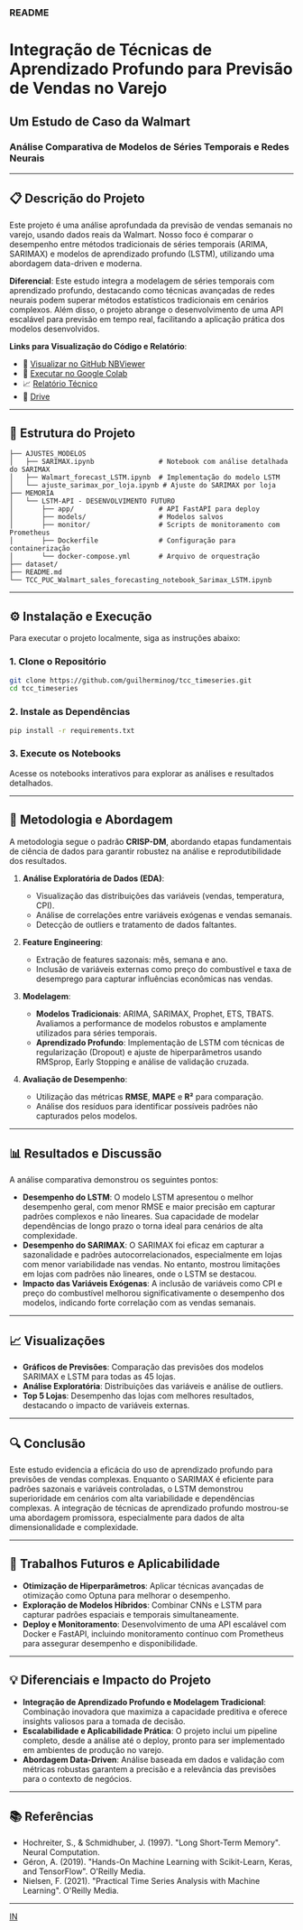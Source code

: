 ### README

# **Integração de Técnicas de Aprendizado Profundo para Previsão de Vendas no Varejo**
## **Um Estudo de Caso da Walmart**

### **Análise Comparativa de Modelos de Séries Temporais e Redes Neurais**

---

## 📋 **Descrição do Projeto**
Este projeto é uma análise aprofundada da previsão de vendas semanais no varejo, usando dados reais da Walmart. Nosso foco é comparar o desempenho entre métodos tradicionais de séries temporais (ARIMA, SARIMAX) e modelos de aprendizado profundo (LSTM), utilizando uma abordagem data-driven e moderna.

**Diferencial**: Este estudo integra a modelagem de séries temporais com aprendizado profundo, destacando como técnicas avançadas de redes neurais podem superar métodos estatísticos tradicionais em cenários complexos. Além disso, o projeto abrange o desenvolvimento de uma API escalável para previsão em tempo real, facilitando a aplicação prática dos modelos desenvolvidos.

**Links para Visualização do Código e Relatório**:
- 📄 [Visualizar no GitHub NBViewer](https://nbviewer.org/github/guilherminog/tcc_timeseries/blob/main/TCC_PUC_Walmart_sales_forecasting_notebook_Sarimax_LSTM.ipynb)
- 🚀 [Executar no Google Colab](https://colab.research.google.com/drive/1qeJXkiapyZ3O_jVM6WkAUgZUVARAdQqt?usp=sharing)
- 📈 [Relatório Técnico](https://drive.google.com/file/d/1a__3mByg0ND4--p3gK4LR1Z_RA2844q7/view?usp=sharing)
- 📂 [Drive](https://drive.google.com/drive/folders/1ArTjIj6kSaMjbKrxA7yFVbVpTcZsM2Pf?usp=sharing)
---

## 📂 **Estrutura do Projeto**
```
├── AJUSTES_MODELOS
│   ├── SARIMAX.ipynb                # Notebook com análise detalhada do SARIMAX
│   ├── Walmart_forecast_LSTM.ipynb  # Implementação do modelo LSTM
│   └── ajuste_sarimax_por_loja.ipynb # Ajuste do SARIMAX por loja
├── MEMORIA
│   └── LSTM-API - DESENVOLVIMENTO FUTURO
│       ├── app/                     # API FastAPI para deploy
│       ├── models/                  # Modelos salvos
│       ├── monitor/                 # Scripts de monitoramento com Prometheus
│       ├── Dockerfile               # Configuração para containerização
│       └── docker-compose.yml       # Arquivo de orquestração
├── dataset/
├── README.md
└── TCC_PUC_Walmart_sales_forecasting_notebook_Sarimax_LSTM.ipynb
```

---

## ⚙️ **Instalação e Execução**
Para executar o projeto localmente, siga as instruções abaixo:

### 1. Clone o Repositório
```bash
git clone https://github.com/guilherminog/tcc_timeseries.git
cd tcc_timeseries
```

### 2. Instale as Dependências
```bash
pip install -r requirements.txt
```

### 3. Execute os Notebooks
Acesse os notebooks interativos para explorar as análises e resultados detalhados.

---

## 🧠 **Metodologia e Abordagem**
A metodologia segue o padrão **CRISP-DM**, abordando etapas fundamentais de ciência de dados para garantir robustez na análise e reprodutibilidade dos resultados.

1. **Análise Exploratória de Dados (EDA)**:
   - Visualização das distribuições das variáveis (vendas, temperatura, CPI).
   - Análise de correlações entre variáveis exógenas e vendas semanais.
   - Detecção de outliers e tratamento de dados faltantes.

2. **Feature Engineering**:
   - Extração de features sazonais: mês, semana e ano.
   - Inclusão de variáveis externas como preço do combustível e taxa de desemprego para capturar influências econômicas nas vendas.

3. **Modelagem**:
   - **Modelos Tradicionais**: ARIMA, SARIMAX, Prophet, ETS, TBATS. Avaliamos a performance de modelos robustos e amplamente utilizados para séries temporais.
   - **Aprendizado Profundo**: Implementação de LSTM com técnicas de regularização (Dropout) e ajuste de hiperparâmetros usando RMSprop, Early Stopping e análise de validação cruzada.

4. **Avaliação de Desempenho**:
   - Utilização das métricas **RMSE**, **MAPE** e **R²** para comparação.
   - Análise dos resíduos para identificar possíveis padrões não capturados pelos modelos.

---

## 📊 **Resultados e Discussão**
A análise comparativa demonstrou os seguintes pontos:

- **Desempenho do LSTM**: O modelo LSTM apresentou o melhor desempenho geral, com menor RMSE e maior precisão em capturar padrões complexos e não lineares. Sua capacidade de modelar dependências de longo prazo o torna ideal para cenários de alta complexidade.
- **Desempenho do SARIMAX**: O SARIMAX foi eficaz em capturar a sazonalidade e padrões autocorrelacionados, especialmente em lojas com menor variabilidade nas vendas. No entanto, mostrou limitações em lojas com padrões não lineares, onde o LSTM se destacou.
- **Impacto das Variáveis Exógenas**: A inclusão de variáveis como CPI e preço do combustível melhorou significativamente o desempenho dos modelos, indicando forte correlação com as vendas semanais.

---

## 📈 **Visualizações**
- **Gráficos de Previsões**: Comparação das previsões dos modelos SARIMAX e LSTM para todas as 45 lojas.
- **Análise Exploratória**: Distribuições das variáveis e análise de outliers.
- **Top 5 Lojas**: Desempenho das lojas com melhores resultados, destacando o impacto de variáveis externas.

---

## 🔍 **Conclusão**
Este estudo evidencia a eficácia do uso de aprendizado profundo para previsões de vendas complexas. Enquanto o SARIMAX é eficiente para padrões sazonais e variáveis controladas, o LSTM demonstrou superioridade em cenários com alta variabilidade e dependências complexas. A integração de técnicas de aprendizado profundo mostrou-se uma abordagem promissora, especialmente para dados de alta dimensionalidade e complexidade.

---

## 🚀 **Trabalhos Futuros e Aplicabilidade**
- **Otimização de Hiperparâmetros**: Aplicar técnicas avançadas de otimização como Optuna para melhorar o desempenho.
- **Exploração de Modelos Híbridos**: Combinar CNNs e LSTM para capturar padrões espaciais e temporais simultaneamente.
- **Deploy e Monitoramento**: Desenvolvimento de uma API escalável com Docker e FastAPI, incluindo monitoramento contínuo com Prometheus para assegurar desempenho e disponibilidade.

---

## 💡 **Diferenciais e Impacto do Projeto**
- **Integração de Aprendizado Profundo e Modelagem Tradicional**: Combinação inovadora que maximiza a capacidade preditiva e oferece insights valiosos para a tomada de decisão.
- **Escalabilidade e Aplicabilidade Prática**: O projeto inclui um pipeline completo, desde a análise até o deploy, pronto para ser implementado em ambientes de produção no varejo.
- **Abordagem Data-Driven**: Análise baseada em dados e validação com métricas robustas garantem a precisão e a relevância das previsões para o contexto de negócios.

---

## 📚 **Referências**
- Hochreiter, S., & Schmidhuber, J. (1997). "Long Short-Term Memory". Neural Computation.
- Géron, A. (2019). "Hands-On Machine Learning with Scikit-Learn, Keras, and TensorFlow". O'Reilly Media.
- Nielsen, F. (2021). "Practical Time Series Analysis with Machine Learning". O'Reilly Media.

---


[IN](https://www.linkedin.com/in/guilherminog/)
